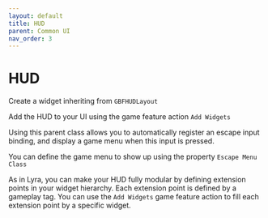 ```yaml
---
layout: default
title: HUD
parent: Common UI
nav_order: 3
---
```


# HUD

Create a widget inheriting from `GBFHUDLayout`

Add the HUD to your UI using the game feature action `Add Widgets`

Using this parent class allows you to automatically register an escape input binding, and display a game menu when this input is pressed.

You can define the game menu to show up using the property `Escape Menu Class`

As in Lyra, you can make your HUD fully modular by defining extension points in your widget hierarchy. Each extension point is defined by a gameplay tag. You can use the `Add Widgets` game feature action to fill each extension point by a specific widget.